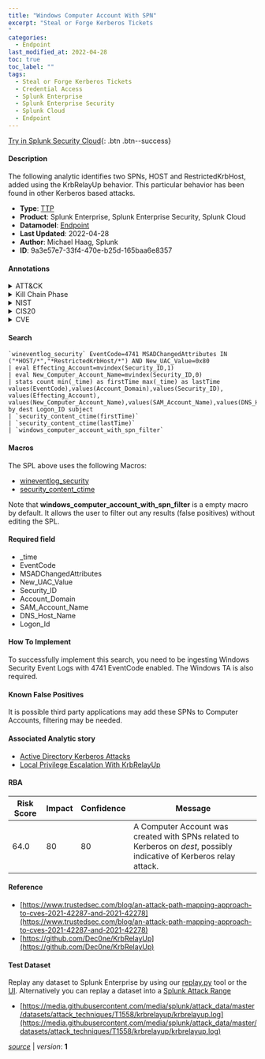 ```yaml
---
title: "Windows Computer Account With SPN"
excerpt: "Steal or Forge Kerberos Tickets
"
categories:
  - Endpoint
last_modified_at: 2022-04-28
toc: true
toc_label: ""
tags:
  - Steal or Forge Kerberos Tickets
  - Credential Access
  - Splunk Enterprise
  - Splunk Enterprise Security
  - Splunk Cloud
  - Endpoint
---
```




[Try in Splunk Security Cloud](https://www.splunk.com/en_us/products/cyber-security.html){: .btn .btn--success}

#### Description

The following analytic identifies two SPNs, HOST and RestrictedKrbHost, added using the KrbRelayUp behavior. This particular behavior has been found in other Kerberos based attacks.

- **Type**: [TTP](https://github.com/splunk/security_content/wiki/Detection-Analytic-Types)
- **Product**: Splunk Enterprise, Splunk Enterprise Security, Splunk Cloud
- **Datamodel**: [Endpoint](https://docs.splunk.com/Documentation/CIM/latest/User/Endpoint)
- **Last Updated**: 2022-04-28
- **Author**: Michael Haag, Splunk
- **ID**: 9a3e57e7-33f4-470e-b25d-165baa6e8357


#### Annotations

<details>
  <summary>ATT&CK</summary>

<div markdown="1">


| ID             | Technique        |  Tactic             |
| -------------- | ---------------- |-------------------- |
| [T1558](https://attack.mitre.org/techniques/T1558/) | Steal or Forge Kerberos Tickets | Credential Access |

</div>
</details>


<details>
  <summary>Kill Chain Phase</summary>

<div markdown="1">

* Installation


</div>
</details>


<details>
  <summary>NIST</summary>

<div markdown="1">

* DE.CM



</div>
</details>

<details>
  <summary>CIS20</summary>

<div markdown="1">

* CIS 3
* CIS 5
* CIS 16



</div>
</details>

<details>
  <summary>CVE</summary>

<div markdown="1">


</div>
</details>

#### Search

```
`wineventlog_security` EventCode=4741 MSADChangedAttributes IN ("*HOST/*","*RestrictedKrbHost/*") AND New_UAC_Value=0x80 
| eval Effecting_Account=mvindex(Security_ID,1) 
| eval New_Computer_Account_Name=mvindex(Security_ID,0) 
| stats count min(_time) as firstTime max(_time) as lastTime values(EventCode),values(Account_Domain),values(Security_ID), values(Effecting_Account), values(New_Computer_Account_Name),values(SAM_Account_Name),values(DNS_Host_Name),values(MSADChangedAttributes) by dest Logon_ID subject 
| `security_content_ctime(firstTime)` 
| `security_content_ctime(lastTime)` 
| `windows_computer_account_with_spn_filter`
```

#### Macros
The SPL above uses the following Macros:
* [wineventlog_security](https://github.com/splunk/security_content/blob/develop/macros/wineventlog_security.yml)
* [security_content_ctime](https://github.com/splunk/security_content/blob/develop/macros/security_content_ctime.yml)

Note that **windows_computer_account_with_spn_filter** is a empty macro by default. It allows the user to filter out any results (false positives) without editing the SPL.

#### Required field
* _time
* EventCode
* MSADChangedAttributes
* New_UAC_Value
* Security_ID
* Account_Domain
* SAM_Account_Name
* DNS_Host_Name
* Logon_Id


#### How To Implement
To successfully implement this search, you need to be ingesting Windows Security Event Logs with 4741 EventCode enabled. The Windows TA is also required.

#### Known False Positives
It is possible third party applications may add these SPNs to Computer Accounts, filtering may be needed.

#### Associated Analytic story
* [Active Directory Kerberos Attacks](/stories/active_directory_kerberos_attacks)
* [Local Privilege Escalation With KrbRelayUp](/stories/local_privilege_escalation_with_krbrelayup)




#### RBA

| Risk Score  | Impact      | Confidence   | Message      |
| ----------- | ----------- |--------------|--------------|
| 64.0 | 80 | 80 | A Computer Account was created with SPNs related to Kerberos on $dest$, possibly indicative of Kerberos relay attack. |


#### Reference

* [https://www.trustedsec.com/blog/an-attack-path-mapping-approach-to-cves-2021-42287-and-2021-42278](https://www.trustedsec.com/blog/an-attack-path-mapping-approach-to-cves-2021-42287-and-2021-42278)
* [https://github.com/Dec0ne/KrbRelayUp](https://github.com/Dec0ne/KrbRelayUp)



#### Test Dataset
Replay any dataset to Splunk Enterprise by using our [replay.py](https://github.com/splunk/attack_data#using-replaypy) tool or the [UI](https://github.com/splunk/attack_data#using-ui).
Alternatively you can replay a dataset into a [Splunk Attack Range](https://github.com/splunk/attack_range#replay-dumps-into-attack-range-splunk-server)


* [https://media.githubusercontent.com/media/splunk/attack_data/master/datasets/attack_techniques/T1558/krbrelayup/krbrelayup.log](https://media.githubusercontent.com/media/splunk/attack_data/master/datasets/attack_techniques/T1558/krbrelayup/krbrelayup.log)



[*source*](https://github.com/splunk/security_content/tree/develop/detections/endpoint/windows_computer_account_with_spn.yml) \| *version*: **1**